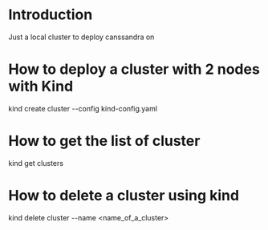 # Introduction
Just a local cluster to deploy canssandra on

# How to deploy a cluster with 2 nodes with Kind
kind create cluster --config kind-config.yaml

# How to get the list of cluster
kind get clusters

# How to delete a cluster using kind
kind delete cluster --name <name_of_a_cluster>